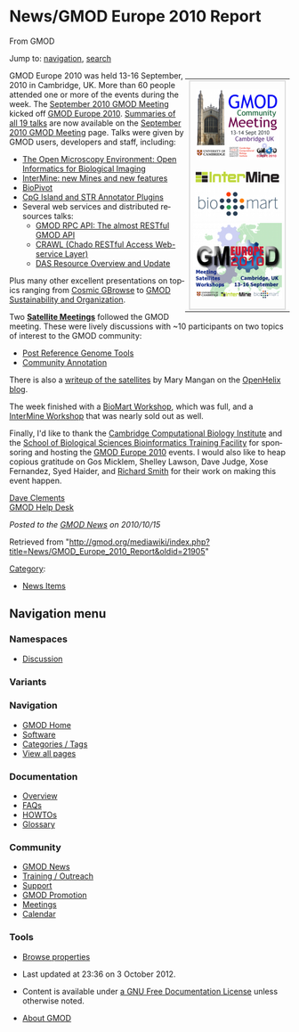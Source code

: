 <div id="mw-page-base" class="noprint">

</div>

<div id="mw-head-base" class="noprint">

</div>

<div id="content" class="mw-body" role="main">

<span id="top"></span>

<div id="mw-js-message" style="display:none;">

</div>



# <span dir="auto">News/GMOD Europe 2010 Report</span>

<div id="bodyContent">

<div id="siteSub">

From GMOD

</div>

<div id="contentSub">

</div>

<div id="jump-to-nav" class="mw-jump">

Jump to: [navigation](#mw-navigation), [search](#p-search)

</div>

<div id="mw-content-text" class="mw-content-ltr" lang="en" dir="ltr">

<div style="float: right">

<table>
<colgroup>
<col style="width: 100%" />
</colgroup>
<tbody>
<tr class="odd">
<td style="text-align: center;" data-valign="top"><div
style="border: 2px solid #DDDDDD;">
<p><a href="../September_2010_GMOD_Meeting"
title="September 2010 GMOD Meeting"><img
src="../../mediawiki/images/thumb/4/40/Sept2010MtgLogo300.png/150px-Sept2010MtgLogo300.png"
srcset="../../mediawiki/images/thumb/4/40/Sept2010MtgLogo300.png/225px-Sept2010MtgLogo300.png 1.5x, ../../mediawiki/images/4/40/Sept2010MtgLogo300.png 2x"
width="150" height="128" alt="September 2010 GMOD Meeting" /></a><br />
<br />
<a href="../InterMine_Workshop_-_GMOD_Europe_2010" rel="nofollow"
title="InterMine Workshop"><img
src="../../mediawiki/images/thumb/1/13/InterMineLogo.png/150px-InterMineLogo.png"
srcset="../../mediawiki/images/thumb/1/13/InterMineLogo.png/225px-InterMineLogo.png 1.5x, ../../mediawiki/images/thumb/1/13/InterMineLogo.png/300px-InterMineLogo.png 2x"
width="150" height="19" alt="InterMine Workshop" /></a><br />
<a href="../BioMart_Workshop_-_GMOD_Europe_2010" rel="nofollow"
title="BioMart Workshop"><img
src="../../mediawiki/images/thumb/a/a4/Biomart250.png/170px-Biomart250.png"
srcset="../../mediawiki/images/a/a4/Biomart250.png 1.5x, ../../mediawiki/images/a/a4/Biomart250.png 2x"
width="170" height="67" alt="BioMart Workshop" /></a><br />
<a href="../GMOD_Europe_2010" title="GMOD Europe 2010"><img
src="../../mediawiki/images/thumb/d/d6/GMOD2010Europe300.png/160px-GMOD2010Europe300.png"
srcset="../../mediawiki/images/thumb/d/d6/GMOD2010Europe300.png/240px-GMOD2010Europe300.png 1.5x, ../../mediawiki/images/d/d6/GMOD2010Europe300.png 2x"
width="160" height="137" alt="GMOD Europe 2010" /></a></p>
</div></td>
</tr>
</tbody>
</table>

</div>

GMOD Europe 2010 was held 13-16 September, 2010 in Cambridge, UK. More
than 60 people attended one or more of the events during the week. The
[September 2010 GMOD
Meeting](../September_2010_GMOD_Meeting "September 2010 GMOD Meeting")
kicked off [GMOD Europe 2010](../GMOD_Europe_2010 "GMOD Europe 2010").
[Summaries of all 19
talks](../September_2010_GMOD_Meeting#Agenda "September 2010 GMOD Meeting")
are now available on the [September 2010 GMOD
Meeting](../September_2010_GMOD_Meeting "September 2010 GMOD Meeting")
page. Talks were given by GMOD users, developers and staff, including:

- [The Open Microscopy Environment: Open Informatics for Biological
  Imaging](../September_2010_GMOD_Meeting#The_Open_Microscopy_Environment:_Open_Informatics_for_Biological_Imaging "September 2010 GMOD Meeting")
- [InterMine: new Mines and new
  features](../September_2010_GMOD_Meeting#InterMine:_new_Mines_and_new_features "September 2010 GMOD Meeting")
- [BioPivot](../September_2010_GMOD_Meeting#BioPivot "September 2010 GMOD Meeting")
- [CpG Island and STR Annotator
  Plugins](../September_2010_GMOD_Meeting#CpG_Island_and_STR_Annotator_Plugins "September 2010 GMOD Meeting")
- Several web services and distributed resources talks:
  - [GMOD RPC API: The almost RESTful GMOD
    API](../September_2010_GMOD_Meeting#GMOD_RPC_API:_The_almost_RESTful_GMOD_API "September 2010 GMOD Meeting")
  - [CRAWL (Chado RESTful Access Web-service
    Layer)](../September_2010_GMOD_Meeting#CRAWL_.28Chado_RESTful_Access_Web-service_Layer.29 "September 2010 GMOD Meeting")
  - [DAS Resource Overview and
    Update](../September_2010_GMOD_Meeting#Overview_of_current_resources_and_update_on_DAS_Meeting_Cambridge_2010 "September 2010 GMOD Meeting")

Plus many other excellent presentations on topics ranging from [Cosmic
GBrowse](../September_2010_GMOD_Meeting#Cosmic_GBrowse:_Visualising_cancer_mutations_in_genomic_context "September 2010 GMOD Meeting")
to [GMOD Sustainability and
Organization](../September_2010_GMOD_Meeting#GMOD_Sustainability_and_Organization "September 2010 GMOD Meeting").

Two **[Satellite
Meetings](../Satellite_Meetings_-_GMOD_Europe_2010 "Satellite Meetings - GMOD Europe 2010")**
followed the GMOD meeting. These were lively discussions with ~10
participants on two topics of interest to the GMOD community:

- [Post Reference Genome
  Tools](../Post_Reference_Genome_Tools "Post Reference Genome Tools")
- [Community
  Annotation](../Community_Annotation_-_September_2010_Satellite "Community Annotation - September 2010 Satellite")

There is also a
<a href="http://blog.openhelix.eu/?p=5551" class="external text"
rel="nofollow">writeup of the satellites</a> by Mary Mangan on the
<a href="http://blog.openhelix.eu/" class="external text"
rel="nofollow">OpenHelix blog</a>.

The week finished with a [BioMart
Workshop](../BioMart_Workshop_-_GMOD_Europe_2010 "BioMart Workshop - GMOD Europe 2010"),
which was full, and a [InterMine
Workshop](../InterMine_Workshop_-_GMOD_Europe_2010 "InterMine Workshop - GMOD Europe 2010")
that was nearly sold out as well.

Finally, I'd like to thank the
<a href="http://www.ccbi.cam.ac.uk/" class="external text"
rel="nofollow">Cambridge Computational Biology Institute</a> and the <a
href="http://www.biomed.cam.ac.uk/gradschool/skills/bioinformatics.html"
class="external text" rel="nofollow">School of Biological Sciences
Bioinformatics Training Facility</a> for sponsoring and hosting the
[GMOD Europe 2010](../GMOD_Europe_2010 "GMOD Europe 2010") events. I
would also like to heap copious gratitude on Gos Micklem, Shelley
Lawson, Dave Judge, Xose Fernandez, Syed Haider, and [Richard
Smith](../User:Rsmith "User:Rsmith") for their work on making this event
happen.

[Dave Clements](../User:Clements "User:Clements")  
[GMOD Help Desk](../GMOD_Help_Desk "GMOD Help Desk")

  

<div class="newsfooter">

*Posted to the [GMOD News](../GMOD_News "GMOD News") on 2010/10/15*

</div>

</div>

<div class="printfooter">

Retrieved from
"<http://gmod.org/mediawiki/index.php?title=News/GMOD_Europe_2010_Report&oldid=21905>"

</div>

<div id="catlinks" class="catlinks">

<div id="mw-normal-catlinks" class="mw-normal-catlinks">

[Category](../Special:Categories "Special:Categories"):

- [News Items](../Category:News_Items "Category:News Items")

</div>

</div>

<div class="visualClear">

</div>

</div>

</div>

<div id="mw-navigation">

## Navigation menu

<div id="mw-head">



<div id="left-navigation">

<div id="p-namespaces" class="vectorTabs" role="navigation"
aria-labelledby="p-namespaces-label">

### Namespaces


- <span id="ca-talk"><a
  href="http://gmod.org/mediawiki/index.php?title=Talk:News/GMOD_Europe_2010_Report&amp;action=edit&amp;redlink=1"
  accesskey="t"
  title="Discussion about the content page [t]">Discussion</a></span>

</div>

<div id="p-variants" class="vectorMenu emptyPortlet" role="navigation"
aria-labelledby="p-variants-label">

### 

### Variants[](#)

<div class="menu">

</div>

</div>

</div>





</div>

</div>

</div>

<div id="mw-panel">

<div id="p-logo" role="banner">

<a href="../Main_Page"
style="background-image: url(../../images/GMOD-cogs.png);"
title="Visit the main page"></a>

</div>

<div id="p-Navigation" class="portal" role="navigation"
aria-labelledby="p-Navigation-label">

### Navigation

<div class="body">

- <span id="n-GMOD-Home">[GMOD Home](../Main_Page)</span>
- <span id="n-Software">[Software](../GMOD_Components)</span>
- <span id="n-Categories-.2F-Tags">[Categories /
  Tags](../Categories)</span>
- <span id="n-View-all-pages">[View all
  pages](../Special:AllPages)</span>

</div>

</div>

<div id="p-Documentation" class="portal" role="navigation"
aria-labelledby="p-Documentation-label">

### Documentation

<div class="body">

- <span id="n-Overview">[Overview](../Overview)</span>
- <span id="n-FAQs">[FAQs](../Category:FAQ)</span>
- <span id="n-HOWTOs">[HOWTOs](../Category:HOWTO)</span>
- <span id="n-Glossary">[Glossary](../Glossary)</span>

</div>

</div>

<div id="p-Community" class="portal" role="navigation"
aria-labelledby="p-Community-label">

### Community

<div class="body">

- <span id="n-GMOD-News">[GMOD News](../GMOD_News)</span>
- <span id="n-Training-.2F-Outreach">[Training /
  Outreach](../Training_and_Outreach)</span>
- <span id="n-Support">[Support](../Support)</span>
- <span id="n-GMOD-Promotion">[GMOD Promotion](../GMOD_Promotion)</span>
- <span id="n-Meetings">[Meetings](../Meetings)</span>
- <span id="n-Calendar">[Calendar](../Calendar)</span>

</div>

</div>

<div id="p-tb" class="portal" role="navigation"
aria-labelledby="p-tb-label">

### Tools

<div class="body">


- <span id="t-smwbrowselink"><a href="../Special%3ABrowse/News-2FGMOD_Europe_2010_Report"
  rel="smw-browse">Browse properties</a></span>


</div>

</div>

</div>

</div>

<div id="footer" role="contentinfo">

- <span id="footer-info-lastmod">Last updated at 23:36 on 3 October
  2012.</span>
<!-- - <span id="footer-info-viewcount">7,599 page views.</span> -->
- <span id="footer-info-copyright">Content is available under
  <a href="http://www.gnu.org/licenses/fdl-1.3.html" class="external"
  rel="nofollow">a GNU Free Documentation License</a> unless otherwise
  noted.</span>

<!-- -->

- <span id="footer-places-about">[About
  GMOD](../GMOD:About "GMOD:About")</span>

<!-- -->






</div>
